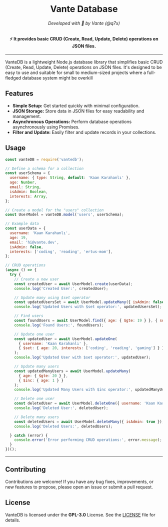 <br/>
<h1 align="center">Vante Database</h1>
<h6 align="center">Developed with 💙 by Vante (@q7x)</h6>
<h4 align="center">⚡ It provides basic CRUD (Create, Read, Update, Delete) operations on JSON files.</h6>

---

VanteDB is a lightweight Node.js database library that simplifies basic CRUD (Create, Read, Update, Delete) operations on JSON files. It's designed to be easy to use and suitable for small to medium-sized projects where a full-fledged database system might be overkill

## Features

* **Simple Setup:** Get started quickly with minimal configuration.
* **JSON Storage:** Store data in JSON files for easy readability and management.
* **Asynchronous Operations:** Perform database operations asynchronously using Promises.
* **Filter and Update:** Easily filter and update records in your collections.

## Usage

```js
const vanteDB = require('vantedb');

// Define a schema for a collection
const userSchema = {
  username: { type: String, default: 'Kaan Karahanlı' },
  age: Number,
  email: String,
  isAdmin: Boolean,
  interests: Array,
};

// Create a model for the "users" collection
const UserModel = vanteDB.model('users', userSchema);

// Example data
const userData = {
  username: 'Kaan Karahanlı',
  age: 19,
  email: 'hi@vante.dev',
  isAdmin: false,
  interests: ['coding', 'reading', 'ertus-mom'],
};

// CRUD operations
(async () => {
  try {
    // Create a new user
    const createdUser = await UserModel.create(userData);
    console.log('Created User:', createdUser);

    // Update many using $set operator
    const updatedUsersSet = await UserModel.updateMany({ isAdmin: false }, { $set: { isAdmin: true } });
    console.log('Updated Users with $set operator:', updatedUsersSet);

    // Find users
    const foundUsers = await UserModel.find({ age: { $gte: 19 } }, { sort: 'age', limit: 3 });
    console.log('Found Users:', foundUsers);

    // Update one user
    const updatedUser = await UserModel.updateOne(
      { username: 'Kaan Karahanlı' },
      { $set: { age: 20, interests: ['coding', 'reading', 'gaming'] } }
    );
    console.log('Updated User with $set operator:', updatedUser);

    // Update many users
    const updatedManyUsers = await UserModel.updateMany(
      { age: { $gte: 20 } },
      { $inc: { age: 1 } }
    );
    console.log('Updated Many Users with $inc operator:', updatedManyUsers);

    // Delete one user
    const deletedUser = await UserModel.deleteOne({ username: 'Kaan Karahanlı' });
    console.log('Deleted User:', deletedUser);

    // Delete many users
    const deletedUsers = await UserModel.deleteMany({ isAdmin: true });
    console.log('Deleted Users:', deletedUsers);

  } catch (error) {
    console.error('Error performing CRUD operations:', error.message);
  }
})();
```
---

## Contributing

Contributions are welcome! If you have any bug fixes, improvements, or new features to propose, please open an issue or submit a pull request.

## License

VanteDB is licensed under the **GPL-3.0** License. See the [LICENSE](https://github.com/vante-dev/vantedb/blob/main/LICENSE) file for details.
